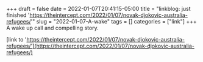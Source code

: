 +++draft = falsedate = 2022-01-07T20:41:15-05:00title = "linkblog: just finished 'https://theintercept.com/2022/01/07/novak-djokovic-australia-refugees/'"slug = "2022-01-07-A-wake"tags = []categories = ["link"]+++A wake up call and compelling story. [link to 'https://theintercept.com/2022/01/07/novak-djokovic-australia-refugees/'](https://theintercept.com/2022/01/07/novak-djokovic-australia-refugees/)